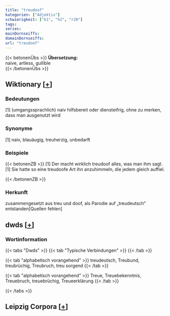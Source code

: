 ```yaml
---
title: "treudoof"
kategorien: ["Adjektiv"]
schwierigkeit: ["k1", "h2", "r20"]
tags:
series:
mainDornseiffs:
domainDornseiffs:
url: "treudoof"
---
```


{{< betonenÜbs >}}
**Übersetzung:**  
naive, artless, gullible  
{{< /betonenÜbs >}}

## Wiktionary [[+](https://de.wiktionary.org/wiki/treudoof)]

### Bedeutungen
[1] (umgangssprachlich) naiv hilfsbereit oder diensteifrig, ohne zu merken, dass man ausgenutzt wird  

### Synonyme
[1] naiv, blauäugig, treuherzig, unbedarft  

### Beispiele
{{< betonenZB >}}
[1] Der macht wirklich treudoof alles, was man ihm sagt.  
[1] Sie hatte so eine treudoofe Art ihn anzuhimmeln, die jedem gleich auffiel.  

{{< /betonenZB >}}
### Herkunft
zusammengesetzt aus treu und doof, als Parodie auf „treudeutsch“ entstanden[Quellen fehlen]  



## dwds [[+](https://www.dwds.de/wb/treudoof)]

### Wortinformation
{{< tabs "Dwds" >}}
{{< tab "Typische Verbindungen" >}}
{{< /tab >}}

{{< tab "alphabetisch vorangehend" >}}
treudeutsch, Treubund, treubrüchig, Treubruch, treu sorgend
{{< /tab >}}

{{< tab "alphabetisch vorangehend" >}}
Treue, Treuebekenntnis, Treuebruch, treuebrüchig, Treueerklärung
{{< /tab >}}

{{< /tabs >}}

## Leipzig Corpora [[+](https://corpora.uni-leipzig.de/en/res?word=treudoof&corpusId=deu_newscrawl-public_2018)]

